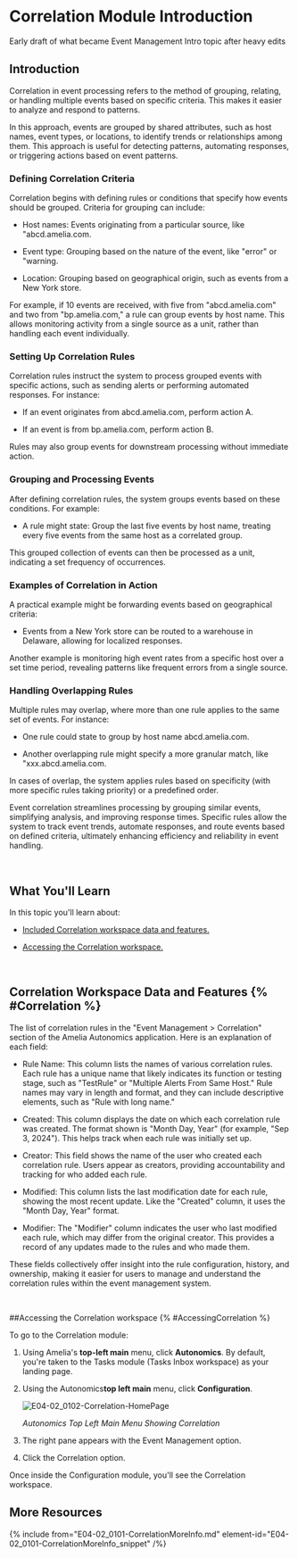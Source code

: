 # Correlation Module Introduction


Early draft of what became Event Management Intro topic after heavy edits



## Introduction

Correlation in event processing refers to the method of grouping, relating, or handling multiple events based on specific criteria. This makes it easier to analyze and respond to patterns.

In this approach, events are grouped by shared attributes, such as host names, event types, or locations, to identify trends or relationships among them. This approach is useful for detecting patterns, automating responses, or triggering actions based on event patterns.

### Defining Correlation Criteria

Correlation begins with defining rules or conditions that specify how events should be grouped. Criteria for grouping can include:

* Host names: Events originating from a particular source, like "abcd.amelia.com.

<!-- -->

* Event type: Grouping based on the nature of the event, like "error" or "warning.

<!-- -->

* Location: Grouping based on geographical origin, such as events from a New York store.

For example, if 10 events are received, with five from "abcd.amelia.com" and two from "bp.amelia.com," a rule can group events by host name. This allows monitoring activity from a single source as a unit, rather than handling each event individually.

### Setting Up Correlation Rules

Correlation rules instruct the system to process grouped events with specific actions, such as sending alerts or performing automated responses. For instance:

* If an event originates from abcd.amelia.com, perform action A.

* If an event is from bp.amelia.com, perform action B.

Rules may also group events for downstream processing without immediate action.

### Grouping and Processing Events

After defining correlation rules, the system groups events based on these conditions. For example:

* A rule might state: Group the last five events by host name, treating every five events from the same host as a correlated group.

This grouped collection of events can then be processed as a unit, indicating a set frequency of occurrences.

### Examples of Correlation in Action

A practical example might be forwarding events based on geographical criteria:

* Events from a New York store can be routed to a warehouse in Delaware, allowing for localized responses.

Another example is monitoring high event rates from a specific host over a set time period, revealing patterns like frequent errors from a single source.

### Handling Overlapping Rules

Multiple rules may overlap, where more than one rule applies to the same set of events. For instance:

* One rule could state to group by host name abcd.amelia.com.

* Another overlapping rule might specify a more granular match, like "xxx.abcd.amelia.com.

In cases of overlap, the system applies rules based on specificity (with more specific rules taking priority) or a predefined order.

Event correlation streamlines processing by grouping similar events, simplifying analysis, and improving response times. Specific rules allow the system to track event trends, automate responses, and route events based on defined criteria, ultimately enhancing efficiency and reliability in event handling.

 

## What You'll Learn

In this topic you'll learn about:

* [Included Correlation workspace data and features.](#Correlation)

* [Accessing the Correlation workspace.](#AccessingCorrelation)

 

## Correlation Workspace Data and Features {% #Correlation %}

The list of correlation rules in the "Event Management > Correlation" section of the Amelia Autonomics application. Here is an explanation of each field:

* Rule Name: This column lists the names of various correlation rules. Each rule has a unique name that likely indicates its function or testing stage, such as "TestRule" or "Multiple Alerts From Same Host." Rule names may vary in length and format, and they can include descriptive elements, such as "Rule with long name."

* Created: This column displays the date on which each correlation rule was created. The format shown is "Month Day, Year" (for example, "Sep 3, 2024"). This helps track when each rule was initially set up.

* Creator: This field shows the name of the user who created each correlation rule. Users appear as creators, providing accountability and tracking for who added each rule.

* Modified: This column lists the last modification date for each rule, showing the most recent update. Like the "Created" column, it uses the "Month Day, Year" format.

* Modifier: The "Modifier" column indicates the user who last modified each rule, which may differ from the original creator. This provides a record of any updates made to the rules and who made them.

These fields collectively offer insight into the rule configuration, history, and ownership, making it easier for users to manage and understand the correlation rules within the event management system.

 

##Accessing the Correlation workspace {% #AccessingCorrelation %}

To go to the Correlation module:

1. Using Amelia's **top-left main** menu, click **Autonomics**. By default, you're taken to the Tasks module (Tasks Inbox workspace) as your landing page.

2. Using the Autonomics**top left main** menu, click **Configuration**.

   ![E04-02_0102-Correlation-HomePage](E04-02_0102-Correlation-HomePage.png)

   *Autonomics Top Left Main Menu Showing Correlation*

3. The right pane appears with the Event Management option.

4. Click the Correlation option.

Once inside the Configuration module, you'll see the Correlation workspace.

## More Resources

{% include from="E04-02_0101-CorrelationMoreInfo.md" element-id="E04-02_0101-CorrelationMoreInfo_snippet" /%}
